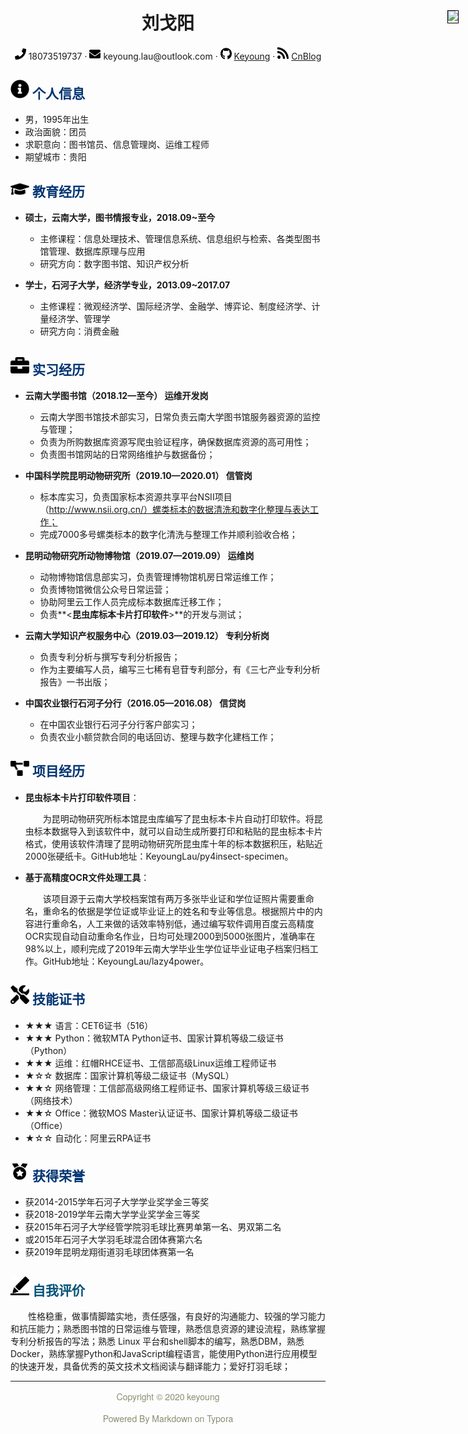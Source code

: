 <center>
     <h1>刘戈阳</h1>
     <div>
         <span>
             <img src="assets/phone-solid.svg" width="18px">
             18073519737
         </span>
         ·
         <span>
             <img src="assets/envelope-solid.svg" width="18px">
             keyoung.lau@outlook.com
         </span>
         ·
         <span>
             <img src="assets/github-brands.svg" width="18px">
             <a href="https://github.com/KeyoungLau">Keyoung</a>
         </span>
         ·
         <span>
             <img src="assets/rss-solid.svg" width="18px">
             <a href="https://www.cnblogs.com/keyoung/">CnBlog</a>
         </span>
     </div>
     <div style="position:absolute;top:90px;right:15px;z-index:8;border:1px solid black;"> <img src="Resume.assets/1寸.jpg"  width="70"></div>
 </center>

## <img src="assets/info-circle-solid.svg" width="30px"> <font color="#003472">个人信息</font>

 - 男，1995年出生
 - 政治面貌：团员
 - 求职意向：图书馆员、信息管理岗、运维工程师
 - 期望城市：贵阳

## <img src="assets/graduation-cap-solid.svg" width="30px"> <font color="#003472">教育经历</font>

- **硕士，云南大学，图书情报专业，2018.09~至今**
  - 主修课程：信息处理技术、管理信息系统、信息组织与检索、各类型图书馆管理、数据库原理与应用
  - 研究方向：数字图书馆、知识产权分析
  
- **学士，石河子大学，经济学专业，2013.09~2017.07**
  - 主修课程：微观经济学、国际经济学、金融学、博弈论、制度经济学、计量经济学、管理学
  - 研究方向：消费金融

## <img src="assets/briefcase-solid.svg" width="30px"> <font color="#003472">实习经历</font>

- **云南大学图书馆（2018.12—至今） 运维开发岗**
   - 云南大学图书馆技术部实习，日常负责云南大学图书馆服务器资源的监控与管理；
   - 负责为所购数据库资源写爬虫验证程序，确保数据库资源的高可用性；
   - 负责图书馆网站的日常网络维护与数据备份；


- **中国科学院昆明动物研究所（2019.10—2020.01） 信管岗**
  - 标本库实习，负责国家标本资源共享平台NSII项目（http://www.nsii.org.cn/）螺类标本的数据清洗和数字化整理与表达工作；
   - 完成7000多号螺类标本的数字化清洗与整理工作并顺利验收合格；


- **昆明动物研究所动物博物馆（2019.07—2019.09） 运维岗**
   - 动物博物馆信息部实习，负责管理博物馆机房日常运维工作；
   - 负责博物馆微信公众号日常运营；
   - 协助阿里云工作人员完成标本数据库迁移工作；
   - 负责**<**昆虫库标本卡片打印软件**>**的开发与测试；


- **云南大学知识产权服务中心（2019.03—2019.12） 专利分析岗**
   - 负责专利分析与撰写专利分析报告；
   - 作为主要编写人员，编写三七稀有皂苷专利部分，有《三七产业专利分析报告》一书出版；


- **中国农业银行石河子分行（2016.05—2016.08） 信贷岗**
   - 在中国农业银行石河子分行客户部实习；
   - 负责农业小额贷款合同的电话回访、整理与数字化建档工作；

## <img src="assets/project-diagram-solid.svg" width="30px"> <font color="#003472">项目经历</font>

- **昆虫标本卡片打印软件项目**：
  
  <p style="text-indent:2em">为昆明动物研究所标本馆昆虫库编写了昆虫标本卡片自动打印软件。将昆虫标本数据导入到该软件中，就可以自动生成所要打印和粘贴的昆虫标本卡片格式，使用该软件清理了昆明动物研究所昆虫库十年的标本数据积压，粘贴近2000张硬纸卡。GitHub地址：KeyoungLau/py4insect-specimen。</p>
  
- **基于高精度OCR文件处理工具**：

  <p style="text-indent:2em">该项目源于云南大学校档案馆有两万多张毕业证和学位证照片需要重命名，重命名的依据是学位证或毕业证上的姓名和专业等信息。根据照片中的内容进行重命名，人工来做的话效率特别低，通过编写软件调用百度云高精度OCR实现自动自动重命名作业，日均可处理2000到5000张图片，准确率在98%以上，顺利完成了2019年云南大学毕业生学位证毕业证电子档案归档工作。GitHub地址：KeyoungLau/lazy4power。</p>

## <img src="assets/tools-solid.svg" width="30px"> <font color="#003472">技能证书</font>

- ★★★ 语言：CET6证书（516）
- ★★★ Python：微软MTA Python证书、国家计算机等级二级证书（Python）
- ★★★ 运维：红帽RHCE证书、工信部高级Linux运维工程师证书
- ★☆☆ 数据库：国家计算机等级二级证书（MySQL）
- ★★☆ 网络管理：工信部高级网络工程师证书、国家计算机等级三级证书（网络技术）
- ★★☆ Office：微软MOS Master认证证书、国家计算机等级二级证书（Office）
- ★☆☆ 自动化：阿里云RPA证书

## <img src="assets/honor-solid.svg" width="30px"> <font color="#003472">获得荣誉</font>

- 获2014-2015学年石河子大学学业奖学金三等奖
- 获2018-2019学年云南大学学业奖学金三等奖
- 获2015年石河子大学经管学院羽毛球比赛男单第一名、男双第二名
- 或2015年石河子大学羽毛球混合团体赛第六名
- 获2019年昆明龙翔街道羽毛球团体赛第一名

## <img src="assets/evaluate-solid.svg" width="30px"> <font color="#065279">自我评价</font>

<p style="text-indent:2em">性格稳重，做事情脚踏实地，责任感强，有良好的沟通能力、较强的学习能力和抗压能力；熟悉图书馆的日常运维与管理，熟悉信息资源的建设流程，熟练掌握专利分析报告的写法；熟悉 Linux 平台和shell脚本的编写，熟悉DBM，熟悉Docker，熟练掌握Python和JavaScript编程语言，能使用Python进行应用模型的快速开发，具备优秀的英文技术文档阅读与翻译能力；爱好打羽毛球；</p>















<div style="font-family: 'PingFang SC','Microsoft YaHei','Helvetica Neue','Helvetica','Arial',sans-serif;
font-size: 14px !important;
color: #8b8d72;
text-align: center;
line-height: 1.5;">
<hr>
  <p align="center">Copyright © 2020 keyoung</p>
  <p align="center">Powered By Markdown on Typora</p>  
</div>



